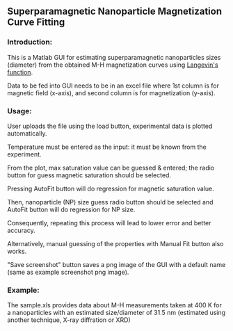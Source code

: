 ## Superparamagnetic Nanoparticle Magnetization Curve Fitting

### Introduction:
This is a Matlab GUI for estimating superparamagnetic nanoparticles sizes (diameter) from the obtained M-H magnetization curves using [Langevin's function](https://en.wikipedia.org/wiki/Brillouin_and_Langevin_functions#Langevin_function).

Data to be fed into GUI needs to be in an excel file where 1st column is for magnetic field (x-axis), and second column is for magnetization (y-axis).

### Usage:
User uploads the file using the load button, experimental data is plotted automatically.

Temperature must be entered as the input: it must be known from the experiment.

From the plot, max saturation value can be guessed & entered; the radio button for guess magnetic saturation should be selected. 

Pressing AutoFit button will do regression for magnetic saturation value.

Then, nanoparticle (NP) size guess radio button should be selected and AutoFit button will do regression for NP size.

Consequently, repeating this process will lead to lower error and better accuracy.

Alternatively, manual guessing of the properties with Manual Fit button also works.

"Save screenshot" button saves a png image of the GUI with a default name (same as example screenshot png image).

### Example:
The sample.xls provides data about M-H measurements taken at 400 K for a nanoparticles with an estimated size/diameter of 31.5 nm (estimated using another technique, X-ray diffration or XRD)

